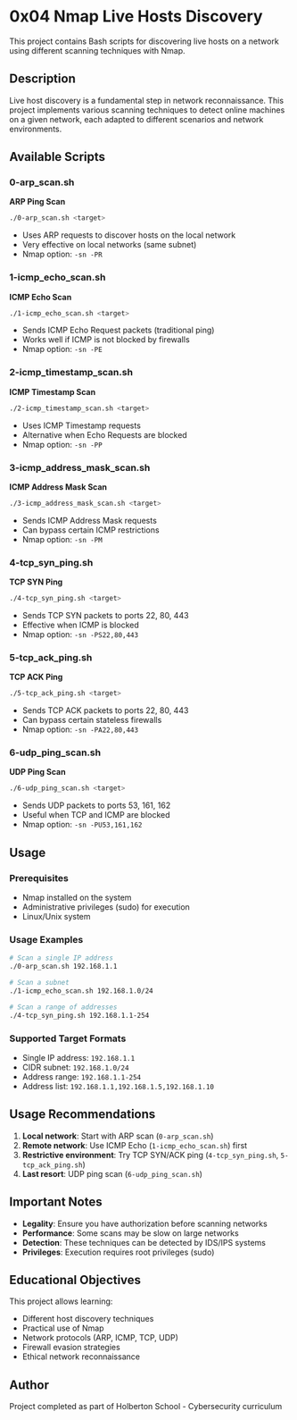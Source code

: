 # 0x04 Nmap Live Hosts Discovery

This project contains Bash scripts for discovering live hosts on a network using different scanning techniques with Nmap.

## Description

Live host discovery is a fundamental step in network reconnaissance. This project implements various scanning techniques to detect online machines on a given network, each adapted to different scenarios and network environments.

## Available Scripts

### 0-arp_scan.sh
**ARP Ping Scan**
```bash
./0-arp_scan.sh <target>
```
- Uses ARP requests to discover hosts on the local network
- Very effective on local networks (same subnet)
- Nmap option: `-sn -PR`

### 1-icmp_echo_scan.sh
**ICMP Echo Scan**
```bash
./1-icmp_echo_scan.sh <target>
```
- Sends ICMP Echo Request packets (traditional ping)
- Works well if ICMP is not blocked by firewalls
- Nmap option: `-sn -PE`

### 2-icmp_timestamp_scan.sh
**ICMP Timestamp Scan**
```bash
./2-icmp_timestamp_scan.sh <target>
```
- Uses ICMP Timestamp requests
- Alternative when Echo Requests are blocked
- Nmap option: `-sn -PP`

### 3-icmp_address_mask_scan.sh
**ICMP Address Mask Scan**
```bash
./3-icmp_address_mask_scan.sh <target>
```
- Sends ICMP Address Mask requests
- Can bypass certain ICMP restrictions
- Nmap option: `-sn -PM`

### 4-tcp_syn_ping.sh
**TCP SYN Ping**
```bash
./4-tcp_syn_ping.sh <target>
```
- Sends TCP SYN packets to ports 22, 80, 443
- Effective when ICMP is blocked
- Nmap option: `-sn -PS22,80,443`

### 5-tcp_ack_ping.sh
**TCP ACK Ping**
```bash
./5-tcp_ack_ping.sh <target>
```
- Sends TCP ACK packets to ports 22, 80, 443
- Can bypass certain stateless firewalls
- Nmap option: `-sn -PA22,80,443`

### 6-udp_ping_scan.sh
**UDP Ping Scan**
```bash
./6-udp_ping_scan.sh <target>
```
- Sends UDP packets to ports 53, 161, 162
- Useful when TCP and ICMP are blocked
- Nmap option: `-sn -PU53,161,162`

## Usage

### Prerequisites
- Nmap installed on the system
- Administrative privileges (sudo) for execution
- Linux/Unix system

### Usage Examples

```bash
# Scan a single IP address
./0-arp_scan.sh 192.168.1.1

# Scan a subnet
./1-icmp_echo_scan.sh 192.168.1.0/24

# Scan a range of addresses
./4-tcp_syn_ping.sh 192.168.1.1-254
```

### Supported Target Formats
- Single IP address: `192.168.1.1`
- CIDR subnet: `192.168.1.0/24`
- Address range: `192.168.1.1-254`
- Address list: `192.168.1.1,192.168.1.5,192.168.1.10`

## Usage Recommendations

1. **Local network**: Start with ARP scan (`0-arp_scan.sh`)
2. **Remote network**: Use ICMP Echo (`1-icmp_echo_scan.sh`) first
3. **Restrictive environment**: Try TCP SYN/ACK ping (`4-tcp_syn_ping.sh`, `5-tcp_ack_ping.sh`)
4. **Last resort**: UDP ping scan (`6-udp_ping_scan.sh`)

## Important Notes

- **Legality**: Ensure you have authorization before scanning networks
- **Performance**: Some scans may be slow on large networks
- **Detection**: These techniques can be detected by IDS/IPS systems
- **Privileges**: Execution requires root privileges (sudo)

## Educational Objectives

This project allows learning:
- Different host discovery techniques
- Practical use of Nmap
- Network protocols (ARP, ICMP, TCP, UDP)
- Firewall evasion strategies
- Ethical network reconnaissance

## Author

Project completed as part of Holberton School - Cybersecurity curriculum
